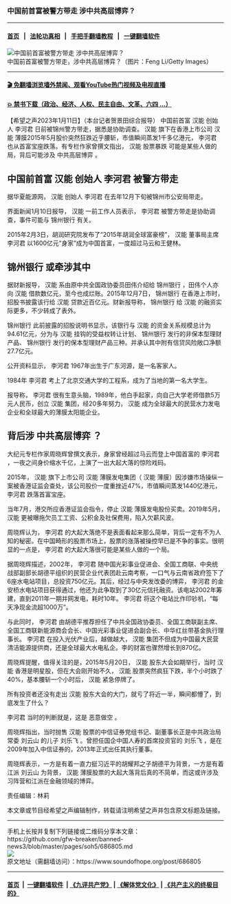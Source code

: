 ### 中国前首富被警方带走 涉中共高层博弈？
------------------------

#### [首页](https://github.com/gfw-breaker/banned-news3/blob/master/README.md) &nbsp;&nbsp;|&nbsp;&nbsp; [法轮功真相](https://github.com/begood0513/basic/blob/master/README.md)  &nbsp;&nbsp;|&nbsp;&nbsp; [手把手翻墙教程](https://github.com/gfw-breaker/guides/wiki)  &nbsp;&nbsp;|&nbsp;&nbsp; [一键翻墙软件](https://github.com/gfw-breaker/nogfw/blob/master/README.md)  



<div><img alt="中国前首富被警方带走 涉中共高层博弈？" src="https://img.soundofhope.org/2023-01/1673473938037.jpg"/>
<br/><figcaption class="caption">
 中国前首富被警方带走，涉中共高层博弈？（图片：Feng Li/Getty Images）
</figcaption></div><hr/>

#### [ 🎬  免翻墙浏览墙外禁闻、观看YouTube热门视频及电视直播](https://github.com/gfw-breaker/HelloWorld)

#### [ 💥  禁书下载（政治、经济、人权、民主自由、文革、六四 ...）](https://github.com/gfw-breaker/books/blob/master/README.md)

<div><div class="Content__Wrapper sc-1bvya0-0 elmmKw article_body" itemprop="articleBody">
 <div id="post_place_1">
 </div>
 <p class="meta-top">
  <span class="meta">
   【希望之声2023年1月11日】（本台记者贺景田综合报导）
  </span>
  <ok href="/term/827217">
   中国前首富
  </ok>
  <ok href="/term/175775">
   汉能
  </ok>
  创始人
  <ok href="/term/176945">
   李河君
  </ok>
  日前被锦州警方带走，据悉是协助调查。
  <ok href="/term/175775">
   汉能
  </ok>
  旗下在香港上市公司
  <ok href="/term/175775">
   汉能
  </ok>
  薄膜2015年5月股价突然狂跌近乎腰斩，市值瞬间蒸发1千多亿港元，
  <ok href="/term/176945">
   李河君
  </ok>
  也从首富宝座跌落。有专栏作家曾撰文指出，
  <ok href="/term/175775">
   汉能
  </ok>
  <ok href="/term/74304">
   股票暴跌
  </ok>
  可能是某些人做的局，背后可能涉及
  <ok href="/term/30466">
   中共高层博弈
  </ok>
  。
 </p>
 <h2>
  <strong>
   <ok href="/term/827217">
    中国前首富
   </ok>
   <ok href="/term/175775">
    汉能
   </ok>
   创始人
   <ok href="/term/176945">
    李河君
   </ok>
   被警方带走
  </strong>
 </h2>
 <p>
  据华夏能源网，
  <ok href="/term/175775">
   汉能
  </ok>
  创始人
  <ok href="/term/176945">
   李河君
  </ok>
  在去年12月下旬被锦州市公安局带走。
 </p>
 <p>
  界面新闻1月10日报导，
  <ok href="/term/175775">
   汉能
  </ok>
  一前工作人员表示，
  <ok href="/term/176945">
   李河君
  </ok>
  被警方带走是协助调查，事件可能与
  <ok href="/term/3996">
   锦州银行
  </ok>
  有关。
 </p>
 <p>
  2015年2月3日，胡润研究院发布了“2015年胡润全球富豪榜”，
  <ok href="/term/175775">
   汉能
  </ok>
  董事局主席
  <ok href="/term/176945">
   李河君
  </ok>
  以1600亿元“身家”成为中国首富，一度超过马云和王健林。
 </p>
 <h2>
  <strong>
   <ok href="/term/3996">
    锦州银行
   </ok>
   或牵涉其中
  </strong>
 </h2>
 <p>
  据财新报导，
  <ok href="/term/175775">
   汉能
  </ok>
  系由原中共全国政协委员田伟介绍给
  <ok href="/term/3996">
   锦州银行
  </ok>
  ，田伟个人亦向
  <ok href="/term/175775">
   汉能
  </ok>
  借款数亿元，至今也成烂账。2015年12月7日，
  <ok href="/term/3996">
   锦州银行
  </ok>
  在香港上市时，招股书披露该行给
  <ok href="/term/175775">
   汉能
  </ok>
  贷款近百亿元。财新报导称，
  <ok href="/term/3996">
   锦州银行
  </ok>
  给
  <ok href="/term/175775">
   汉能
  </ok>
  的融资实际更多，不少转成了表外。
 </p>
 <p>
  <ok href="/term/3996">
   锦州银行
  </ok>
  此前披露的招股说明书显示，该银行与
  <ok href="/term/175775">
   汉能
  </ok>
  的资金关系规模总计为94.61亿元，分为与
  <ok href="/term/175775">
   汉能
  </ok>
  挂钩的受益权转让计划、
  <ok href="/term/3996">
   锦州银行
  </ok>
  发行的非保本型理财产品、
  <ok href="/term/3996">
   锦州银行
  </ok>
  发行的保本型理财产品三种。并承认其中附有信贷风险敞口净额27.7亿元。
 </p>
 <p>
  公开资料显示，
  <ok href="/term/176945">
   李河君
  </ok>
  1967年出生于广东河源，是一名客家人。
 </p>
 <p>
  1984年
  <ok href="/term/176945">
   李河君
  </ok>
  考上了北京交通大学的工程系，成为了当地的第一名大学生。
 </p>
 <p>
  报导称，
  <ok href="/term/176945">
   李河君
  </ok>
  很有生意头脑，1989年，他白手起家，向自己大学老师借款5万元人民币，创立
  <ok href="/term/175775">
   汉能
  </ok>
  集团，经20多年努力，
  <ok href="/term/175775">
   汉能
  </ok>
  成为全球最大的民营水力发电企业和全球最大的薄膜太阳能企业。
 </p>
 <h2>
  <strong>
   背后涉
   <ok href="/term/30466">
    中共高层博弈
   </ok>
   ？
  </strong>
 </h2>
 <p>
  大纪元专栏作家周晓辉曾撰文表示，身家曾经超过马云而登上中国首富的
  <ok href="/term/176945">
   李河君
  </ok>
  ，一夜之间身价缩水千亿，上演了一出大起大落的惊险戏码。
 </p>
 <p>
  2015年，
  <ok href="/term/175775">
   汉能
  </ok>
  旗下上市公司
  <ok href="/term/175775">
   汉能
  </ok>
  薄膜发电集团（
  <ok href="/term/175775">
   汉能
  </ok>
  薄膜）因涉嫌市场操纵一案被香港证监会查处，该公司股价一度重挫近47%，市值瞬间蒸发1440亿港元，
  <ok href="/term/176945">
   李河君
  </ok>
  跌落首富宝座。
 </p>
 <p>
  当年7月，港交所应香港证监会指令，停止
  <ok href="/term/175775">
   汉能
  </ok>
  薄膜发电股份买卖。2019年5月，
  <ok href="/term/175775">
   汉能
  </ok>
  更被曝拖欠员工工资、公积金及社保费用，陷入欠薪风波。
 </p>
 <p>
  周晓辉认为，
  <ok href="/term/176945">
   李河君
  </ok>
  的大起大落绝不是表面看起来那么简单，背后一定有不为人知的秘密。在中国畸形的股票市场上，股票的涨落被操控早已是不争的事实。很明显的一点是，
  <ok href="/term/176945">
   李河君
  </ok>
  的大起大落很可能是某些人做的一个局。
 </p>
 <p>
  据周晓辉描述，2002年，
  <ok href="/term/176945">
   李河君
  </ok>
  随中国光彩事业促进会、全国工商联、中央统战部副部长胡德平组织的民营企业代表团赴云南考察，一口气与云南省政府签下了6座水电站项目，总投资750亿元。其后，经过与中央发改委的博弈，
  <ok href="/term/176945">
   李河君
  </ok>
  的金安桥水电站项目获得通过，他还为此争取到了30亿元信托融资。该电站2002年筹建，直到2011年一期并网发电，耗时10年。
  <ok href="/term/176945">
   李河君
  </ok>
  将这个电站比作印钞机，“每天净现金流超1000万”。
 </p>
 <p>
  与此同时，
  <ok href="/term/176945">
   李河君
  </ok>
  由胡德平推荐担任了中共全国政协委员、全国工商联副主席、全国工商联新能源商会会长、中国光彩事业促进会副会长、中华红丝带基金执行理事长。
  <ok href="/term/176945">
   李河君
  </ok>
  在投入光伏产业后，越做越大，
  <ok href="/term/175775">
   汉能
  </ok>
  集团不但成为中国最大民营清洁能源提供商，还是全球最大水电私企。李的财富也骤然增长到870亿。
 </p>
 <p>
  周晓辉提醒，值得关注的是，2015年5月20日，
  <ok href="/term/175775">
   汉能
  </ok>
  股东大会如期举行，当时
  <ok href="/term/175775">
   汉能
  </ok>
  香港是明星股，但在大会刚开始不久，
  <ok href="/term/175775">
   汉能
  </ok>
  股票突然疯狂下跌，半个小时跌了40%，基本腰斩一个小时后，
  <ok href="/term/175775">
   汉能
  </ok>
  紧急停牌了。
 </p>
 <p>
  所有投资者还没有走出
  <ok href="/term/175775">
   汉能
  </ok>
  股东大会的大门，就亏了将近一半，瞬间都懵了，到底发生了什么？
 </p>
 <p>
  <ok href="/term/176945">
   李河君
  </ok>
  当时的判断就是，这是
  <ok href="/term/827220">
   恶意做空
  </ok>
  。
 </p>
 <p>
  周晓辉指出，当时抛售
  <ok href="/term/175775">
   汉能
  </ok>
  股票的中信证券党组书记、副董事长正是中共政治局常委
  <ok href="/term/1267">
   刘云山
  </ok>
  的儿子
  <ok href="/term/18442">
   刘乐飞
  </ok>
  。曾担任国企中国人寿的首席投资官的
  <ok href="/term/18442">
   刘乐飞
  </ok>
  ，是在2009年加入中信证券的，2013年正式出任其执行董事。
 </p>
 <p>
  周晓辉表示，一方是有着一直力挺习近平的胡耀邦之子胡德平为背景，一方是有着江派
  <ok href="/term/1267">
   刘云山
  </ok>
  为背景，
  <ok href="/term/175775">
   汉能
  </ok>
  薄膜股票的大起大落背后真的不简单，而这或许涉及习阵营和江派在金融领域的博弈。
 </p>
 <p class="meta-btm">
  责任编辑：林莉
 </p>
 <p class="meta-btm">
  本文章或节目经希望之声编辑制作，转载请注明希望之声并包含原文标题及链接。
 </p>
</div>
</div>
<hr/>
手机上长按并复制下列链接或二维码分享本文章：<br/>
https://github.com/gfw-breaker/banned-news3/blob/master/pages/soh5/686805.md <br/>
<a href='https://github.com/gfw-breaker/banned-news3/blob/master/pages/soh5/686805.md'><img src='https://github.com/gfw-breaker/banned-news3/blob/master/pages/soh5/686805.md.png'/></a> <br/>
原文地址（需翻墙访问）：https://www.soundofhope.org/post/686805


------------------------
#### [首页](https://github.com/gfw-breaker/banned-news3/blob/master/README.md) &nbsp;|&nbsp; [一键翻墙软件](https://github.com/gfw-breaker/nogfw/blob/master/README.md) &nbsp;| [《九评共产党》](https://github.com/gfw-breaker/9ping.md/blob/master/README.md#九评之一评共产党是什么) | [《解体党文化》](https://github.com/gfw-breaker/jtdwh.md/blob/master/README.md) | [《共产主义的终极目的》](https://github.com/gfw-breaker/gczydzjmd.md/blob/master/README.md)


<img src='http://gfw-breaker.win/banned-news3/pages/soh5/686805.md' width='0px' height='0px'/>